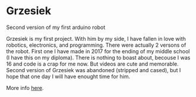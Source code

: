 # Grzesiek
Second version of my first arduino robot


Grzesiek is my first project. With him by my side, I have fallen in love with robotics, electronics, and programming. There were actually 2 versons of the robot. First one I have made in 2017 for the ending of my middle school (I have this on my diploma). There is nothing to boast about, becouse I was 16 and code is a crap for me now. But videos are cute and memorable. Second version of Grzesiek was abandoned (stripped and cased), but I hope that one day I will have enought time for him.

More info [here](https://jakubkivi.github.io/#portfolio-modal-grzes).
